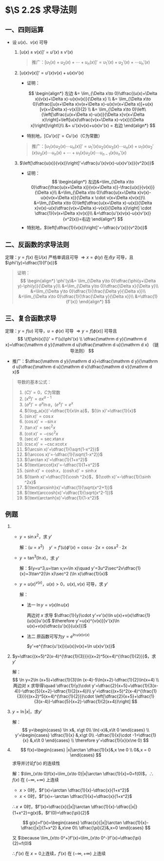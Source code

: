 # $\S 2.2$ 求导法则
## 一、四则运算
* 设 $u(x)$、$v(x)$ 可导
	1. $[u(x)\pm v(x)]'=u'(x)\pm v'(x)$
		> 推广：$[u_1(x)+u_2(x)+\cdots +u_n(x)]'=u_1'(x)+u_2'(x)+\cdots u_n'(x)$

	2. $[u(x)v(x)]'=u'(x)v(x)+u(x)v'(x)$

		* 证明：

		  $$
		  \begin{align*}
				  左边 &= \lim_{\Delta x\to 0}\dfrac{(u(x)+\Delta x)(v(x)+\Delta x)-u(x)v(x)}{\Delta x} \\
				  &= \lim_{\Delta x\to 0}\dfrac{[u(x+\Delta x)v(x+\Delta x)-u(x)v(x+\Delta x)]+u(x)[v(x+\Delta x)-v(x)]}{2} \\
				  &= \lim_{\Delta x\to 0}\left\{\left[\dfrac{u(x+\Delta x)-u(x)}{\Delta x}v(x+\Delta x)\right]+\left[u(x)\dfrac{v(x+\Delta x)-v(x)}{\Delta x}\right]\right\}\\
				  &= u'(x)v(x)+u(x)v'(x) = 右边
		  \end{align*}
	    $$
		* 特别地，$[Cu'(x)]'=Cu'(x)$（C为常数）
		> 推广：$[u_1(x)u_2(x)\cdots u_n(x)]'=u_1'(x)u_2(x)u_3(x)\cdots u_n(x)+u_1(x)u_2'(x)u_3(x)\cdots u_n(x)+\cdots +u_1(x)u_2(x)\cdots u_{n-1}(x)u_n'(x)$

  3. $\left[\dfrac{u(x)}{v(x)}\right]'=\dfrac{u'(x)v(x)-u(x)v'(x)}{v^2(x)}$

		* 证明：
	    $$
			\begin{align*}
				左边&=\lim_{\Delta x\to 0}\dfrac{\frac{u(x+\Delta x)}{v(x+\Delta x)}-\frac{u(x)}{v(x)}}{\Delta x}\\
				&=\lim_{\Delta x\to 0}\dfrac{u(x+\Delta x)v(x)-u(x)v(x+\Delta x)}{\Delta x \cdot v(x+\Delta x)v(x)}\\
				&=\lim_{\Delta x\to 0}\left[\dfrac{u(x+\Delta x)-u(x)}{\Delta x}v(x)-u(x)\dfrac{v(x+\Delta x)-v(x)}{\Delta x}\right] \cdot \dfrac{1}{v(x+\Delta x)v(x)}\\
				&=\dfrac{u'(x)v(x)-u(x)v'(x)}{v^2(x)}=右边
			\end{align*}
	    $$
		* 特别地，$\left[\dfrac{1}{v(x)}\right]'=-\dfrac{v'(x)}{v^2(x)}$

## 二、反函数的求导法则
定理：$y=f(x)$ 在$U(x)$ 严格单调且可导 $\Rightarrow x=\phi(y)$ 在点$y$ 可导，且 $\phi'(y)=\dfrac{1}{f'(x)}$

> 证明：
> $$
> \begin{align*}
\phi'(y)&= \lim_{\Delta y\to 0}\dfrac{\phi(y+\Delta y)-\phi(y)}{\Delta y}\\
&=\lim_{\Delta y\to 0}\dfrac{\Delta x}{\Delta y}\\
&=\lim_{\Delta y\to 0}\dfrac{1}{\frac{\Delta y}{\Delta x}}\\
&=\lim_{\Delta x\to 0}\dfrac{1}{\frac{\Delta y}{\Delta x}}\\
&=\dfrac{1}{f'(x)}
\end{align*}
> $$

## 三、复合函数求导
定理：$y=f(u)$ 可导，$u=\phi(x)$ 可导 $\Rightarrow y=f[\phi(x)]$ 可导且
$$
\{f[\phi(x)]\}' = f'(u)\phi'(x) \\
\dfrac{\mathrm d y}{\mathrm d x}=\dfrac{\mathrm d y}{\mathrm d u}\dfrac{\mathrm d u}{\mathrm d x} （链导法则）
$$
* 推广：$\dfrac{\mathrm d y}{\mathrm d x}=\dfrac{\mathrm d y}{\mathrm d u}\dfrac{\mathrm d u}{\mathrm d v}\dfrac{\mathrm d v}{\mathrm d x}$

> 导数的基本公式：
> 1. $(C)'=0$，$C$为常数
> 2. $(x^a)'=ax^{a-1}$
> 3. $(a^x)'=a^x\ln a$，$(e^x)'=e^x$
> 4. $(\log_a{x})'=\dfrac{1}{x\ln a}$，$(\ln x)'=\dfrac{1}{x}$
> 5. $(\sin x)'=\cos x$
> 6. $(\cos x)'=-\sin x$
> 7. $(\tan x)'=\sec ^2x$
> 8. $(\cot x)'=-\csc ^2x$
> 9. $(\sec x)'=\sec x\tan x$
> 10. $(\csc x)'=-\csc x\cot x$
> 11. $(\arcsin x)'=\dfrac{1}{\sqrt{1-x^2}}$
> 12. $(\arccos x)'=-\dfrac{1}{\sqrt{1-x^2}}$
> 13. $(\arctan x)'=\dfrac{1}{1+x^2}$
> 14. $(\text{arccot}x)'=-\dfrac{1}{1+x^2}$
> 15. $(\sinh x)'=\cosh x$，$(\cosh x)'=\sinh x$
> 16. $(\tanh x)'=\dfrac{1}{\cosh ^2x}$，$(\coth x)'=-\dfrac{1}{\sinh ^2x}$
> 17. $(\text{arcsinh}x)'=\dfrac{1}{\sqrt{x^2+1}}$
> 18. $(\text{arccosh}x)'=\dfrac{1}{\sqrt{x^2-1}}$
> 19. $(\text{arctanh}x)'=\dfrac{1}{1-x^2}$

## 例题
1.
	* $y=\sin x^2$，求 $y'$

		解：$(u=x^2)\quad y'=f'(u)\phi'(x)=\cos u\cdot 2x=\cos x^2 \cdot 2x$

	* $y=\tan ^3(\ln x)$，求 $y'$

		解：$(y=u^3,u=\tan v,v=\ln x)\quad y'=3u^2\sec^2v\dfrac{1}{x}=3\tan^2(\ln x)\sec^2 (\ln x)\dfrac{1}{x}$

	* $y=u(x)^{v(x)}$，$u(x)\gt 0$，$u(x),v(x)$ 可导，求 $y'$

		解：

		* 法一 $\ln y=v(x)\ln u(x)$

			两边对 $x$ 求导
			$\dfrac{1}{y}\cdot y'=v'(x)\ln u(x)+v(x)\dfrac{1}{u(x)}u'(x)$
			$\therefore y'=u(x)^{v(x)}[v'(x)\ln u(x)+v(x)\dfrac{u'(x)}{u(x)}]$

		* 法二 原函数可写为$y=e^{\ln u(x)v(x)}$

			$y'=e^{\frac{u'(x)}{u(x)}v(x)+\ln u(x)v'(x)}$

2. $y=\dfrac{(x+5)^2(x-4)^{\frac{1}{3}}}{(x+2)^5(x+4)^{\frac{1}{2}}}$，求$y'$

	解：
  $$
		\ln y=2\ln (x+5)+\dfrac{1}{3}\ln (x-4)-5\ln(x+2)-\dfrac{1}{2}\ln(x+4) \\
		两边对 x 求导得\quad \dfrac{1}{y}\cdot y'=\dfrac{2}{x+5}+\dfrac{1}{3(x-4)}-\dfrac{5}{x+2}-\dfrac{1}{2(x+4)}\\
		y'=\dfrac{(x+5)^2(x-4)^{\frac{1}{3}}}{(x+2)^5(x+4)^{\frac{1}{2}}}\cdot \left[\dfrac{2}{x+5}+\dfrac{1}{3(x-4)}-\dfrac{5}{x+2}-\dfrac{1}{2(x+4)}\right]
  $$

3. $y=\ln |x|$，求$y'$

	解：
  $$
			y=\begin{cases}
			\ln x&, x\gt 0\\
			\ln(-x)&,x\lt 0
			\end{cases}
			\\
	    y'=\begin{cases}
	    \dfrac{1}{x} &,x\gt 0\\
	    -\dfrac{1}{x}\cdot -1=\dfrac{1}{x} &,x\lt 0
	    \end{cases}
			\\
			\therefore y'=\dfrac{1}{x}(x\ne 0)
	$$


4. $$
     f(x)=\begin{cases}
	   |x|\arctan \dfrac{1}{x}&,x \ne 0 \\
	   0&,x = 0
	   \end{cases}
   $$
	求导并讨论$f'(x)$ 的连续性

	解：$\lim_{x\to 0}f(x)=\lim_{x\to 0}|x|\arctan \dfrac{1}{x}=0=f(0)$，$\therefore f(x)$ 在 $(-\infty,+\infty)$ 上连续
	* $x\gt 0$时，$f'(x)=\arctan \dfrac{1}{x}-\dfrac{x}{1+x^2}$
	* $x\lt 0$时，$f'(x)=-\arctan \dfrac{1}{x}+\dfrac{x}{1+x^2}$

	$\therefore x\ne 0$时，$f'(x)=\dfrac{x}{|x|}\arctan \dfrac{1}{x}-\dfrac{|x|}{1+x^2}=g(x)$，$f'(0)=\dfrac{\pi}{2}$

	$$
	   g(x)=f'(x)=\begin{cases}
    \dfrac{x}{|x|}\arctan \dfrac{1}{x}-\dfrac{|x|}{1+x^2} &,x\ne 0\\
    \dfrac{\pi}{2}&,x=0
	  \end{cases}
	$$

	又 $\because \lim_{x\to 0^+}f'(x)=\lim_{x\to 0^-}f'(x)=\dfrac{\pi}{2}=f(0)$

	$\therefore f'(x)$ 在 $x=0$上连续，$f'(x)$ 在 $(-\infty,+\infty)$ 上连续
